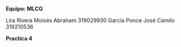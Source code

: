 **Equipo: MLCG**

Lira Rivera Moisés Abraham 319029930
García Ponce José Camilo 319210536

**Practica 4**
